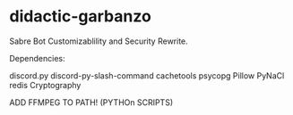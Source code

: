 # didactic-garbanzo
Sabre Bot Customizablility and Security Rewrite.


Dependencies:

discord.py
discord-py-slash-command
cachetools
psycopg
Pillow
PyNaCl
redis
Cryptography

ADD FFMPEG TO PATH! (PYTHOn SCRIPTS)